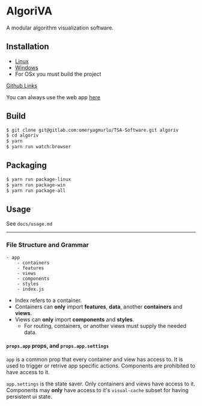 # AlgoriVA

A modular algorithm visualization software.

## Installation

* [Linux](https://gitlab.com/omeryagmurlu/algoriv/builds/artifacts/master/browse/release?job=linux-binary)
* [Windows](https://gitlab.com/omeryagmurlu/algoriv/builds/artifacts/master/browse/release?job=win-binary)
* For OSx you must build the project

[Github Links](https://github.com/omeryagmurlu/algoriv/releases)

You can always use the web app [here](https://omeryagmurlu.gitlab.io/algoriv)

## Build

```bash
$ git clone git@gitlab.com:omeryagmurlu/TSA-Software.git algoriv
$ cd algoriv
$ yarn
$ yarn run watch:browser
```

## Packaging

```bash
$ yarn run package-linux
$ yarn run package-win
$ yarn run package-all
```

## Usage

See `docs/usage.md`

---

### File Structure and Grammar

```
- app
	- containers
	- features
	- views
	- components
	- styles
	- index.js
```

- Index refers to a container.
- Containers can **only** import **features**, **data**, another **containers** and **views**.
- Views can **only** import **components** and **styles**.
	- For routing, containers, or another views must supply the needed data.

#### `props.app` props, and `props.app.settings`

`app` is a common prop that every container and view has access to. It is used to trigger or retrive app specific actions. Components are prohibited to have access to it.

`app.settings` is the state saver. Only containers and views have access to it. Components may **only** have access to it's `visual-cache` subset for having persistent ui state.
